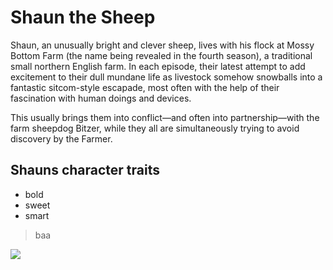 # Shaun the Sheep
Shaun, an unusually bright and clever sheep, lives with his flock at Mossy Bottom Farm (the name being revealed in the fourth season), a traditional small northern English farm. 
In each episode, their latest attempt to add excitement to their dull mundane life as livestock somehow snowballs into a fantastic sitcom-style escapade, most often with the help of their fascination with human doings and devices. 

This usually brings them into conflict—and often into partnership—with the farm sheepdog Bitzer, while they all are simultaneously trying to avoid discovery by the Farmer. 

## Shauns character traits
* bold
* sweet
* smart

> baa

<img src="https://de.wikipedia.org/wiki/Shaun_das_Schaf#/media/Datei:Wiesbaden_Stadtfest_2013_Shaun_das_Schaf.JPG"/>
